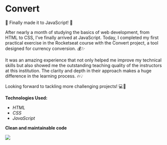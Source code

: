 <h1>Convert</h1>

🎉 Finally made it to JavaScript! 🚀

After nearly a month of studying the basics of web development, from HTML to CSS, I've finally arrived at JavaScript. Today, I completed my first practical exercise in the Rocketseat course with the Convert project, a tool designed for currency conversion. 💰✨

It was an amazing experience that not only helped me improve my technical skills but also showed me the outstanding teaching quality of the instructors at this institution. The clarity and depth in their approach makes a huge difference in the learning process. 🔥💡

Looking forward to tackling more challenging projects! 💻💪

**Technologies Used:**

- *HTML*
- *CSS*
- *JavaScript*

**Clean and maintainable code**

<img src="https://github.com/user-attachments/assets/28ffa35d-d3ee-470d-9f68-36c2442d7715">
